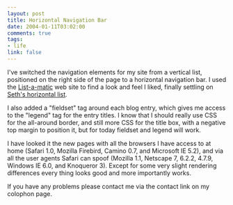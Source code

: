 ```yaml
--- 
layout: post
title: Horizontal Navigation Bar
date: 2004-01-11T03:02:00
comments: true
tags:
- life
link: false
---
```

I've switched the navigation elements for my site from a vertical list, positioned on the right side of the page to a horizontal navigation bar. I used the <a href="http://css.maxdesign.com.au/listamatic/" title="List-a-matic">List-a-matic</a> web site to find a look and feel I liked, finally settling on <a href="http://css.maxdesign.com.au/listamatic/horizontal19.htm" title="Seth's horizontal list">Seth's horizontal list</a>.

I also added a "fieldset" tag around each blog entry, which gives me access to the "legend" tag for the entry titles. I know that I should really use CSS for the all-around border, and still more CSS for the title box, with a negative top margin to position it, but for today fieldset and legend will work.

I have looked it the new pages with all the browsers I have access to at home (Safari 1.0, Mozilla Firebird, Camino 0.7, and Microsoft IE 5.2), and via all the user agents Safari can spoof (Mozilla 1.1, Netscape 7, 6.2.2, 4.7.9, Windows IE 6.0, and Knoqueror 3). Except for some very slight rendering differences every thing looks good and more importantly works.

If you have any problems please contact me via the contact link on my colophon page.

